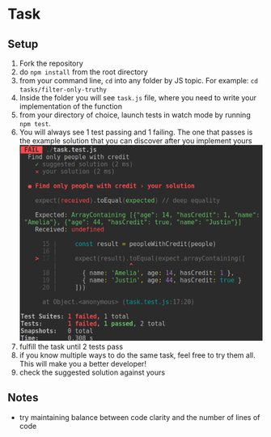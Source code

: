 # Task

## Setup
1. Fork the repository
2. do `npm install` from the root directory
3. from your command line, `cd` into any folder by JS topic. For example: `cd tasks/filter-only-truthy` 
4. Inside the folder you will see `task.js` file, where you need to write your implementation of the function 
5. from your directory of choice, launch tests in watch mode by running `npm test`. 
6. You will always see 1 test passing and 1 failing. The one that passes is the example solution that you can discover after you implement yours
   ![Jest tests failing](./img/jest.png)
7. fulfill the task until 2 tests pass
8. if you know multiple ways to do the same task, feel free to try them all. This will make you a better developer!
9. check the suggested solution against yours

## Notes
- try maintaining balance between code clarity and the number of lines of code
